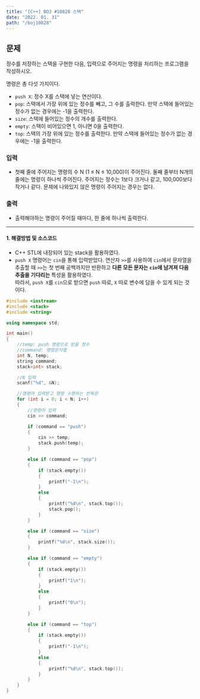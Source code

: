 ```yaml
---
title: "[C++] BOJ #10828 스택"
date: "2022. 01. 31"
path: "/boj10828"
---
```


## 문제

정수를 저장하는 스택을 구현한 다음, 입력으로 주어지는 명령을 처리하는 프로그램을 작성하시오.

명령은 총 다섯 가지이다.

- `push X`: 정수 X를 스택에 넣는 연산이다.
- `pop`: 스택에서 가장 위에 있는 정수를 빼고, 그 수를 출력한다. 만약 스택에 들어있는 정수가 없는 경우에는 -1을 출력한다.
- `size`: 스택에 들어있는 정수의 개수를 출력한다.
- `empty`: 스택이 비어있으면 1, 아니면 0을 출력한다.
- `top`: 스택의 가장 위에 있는 정수를 출력한다. 만약 스택에 들어있는 정수가 없는 경우에는 -1을 출력한다.

### 입력

- 첫째 줄에 주어지는 명령의 수 N (1 ≤ N ≤ 10,000)이 주어진다. 둘째 줄부터 N개의 줄에는 명령이 하나씩 주어진다. 주어지는 정수는 1보다 크거나 같고, 100,000보다 작거나 같다. 문제에 나와있지 않은 명령이 주어지는 경우는 없다.

### 출력

- 출력해야하는 명령이 주어질 때마다, 한 줄에 하나씩 출력한다.

<hr />

#### 1. 해결방법 및 소스코드

- C++ STL에 내장되어 있는 stack을 활용하였다.
- `push X` 명령어는 `cin`을 통해 입력받았다. 연산자 `>>`를 사용하여 `cin`에서 문자열을 추출할 때 `>>`는 첫 번째 공백까지만 반환하고 **다른 모든 문자는 `cin`에 남겨져 다음 추출을 기다리는** 특성을 활용하였다.  
  따라서, `push X`를 `cin`으로 받으면 `push` 따로, `X` 따로 변수에 담을 수 있게 되는 것이다.

```cpp
#include <iostream>
#include <stack>
#include <string>

using namespace std;

int main()
{
    //temp: push 명령으로 받을 정수
    //command: 명령문자열
    int N, temp;
    string command;
    stack<int> stack;

    //N 입력
    scanf("%d", &N);

    //명령어 입력받고 명령 수행하는 반복문
    for (int i = 0; i < N; i++)
    {
        //명령어 입력
        cin >> command;

        if (command == "push")
        {
            cin >> temp;
            stack.push(temp);
        }

        else if (command == "pop")
        {
            if (stack.empty())
            {
                printf("-1\n");
            }
            else
            {
                printf("%d\n", stack.top());
                stack.pop();
            }
        }

        else if (command == "size")
        {
            printf("%d\n", stack.size());
        }

        else if (command == "empty")
        {
            if (stack.empty())
            {
                printf("1\n");
            }
            else
            {
                printf("0\n");
            }
        }

        else if (command == "top")
        {
            if (stack.empty())
            {
                printf("-1\n");
            }
            else
            {
                printf("%d\n", stack.top());
            }
        }
    }
}
```
